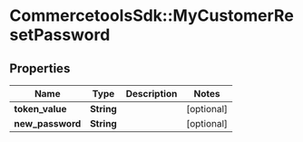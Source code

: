 # CommercetoolsSdk::MyCustomerResetPassword

## Properties
Name | Type | Description | Notes
------------ | ------------- | ------------- | -------------
**token_value** | **String** |  | [optional] 
**new_password** | **String** |  | [optional] 

